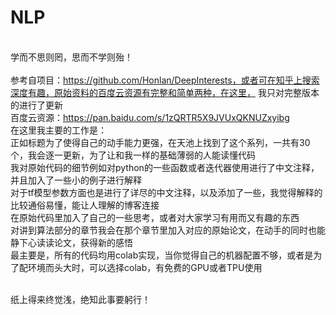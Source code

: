 # NLP
</br>学而不思则罔，思而不学则殆！
</br>
</br>参考自项目：https://github.com/Honlan/DeepInterests，或者可在知乎上搜索深度有趣，原始资料的百度云资源有完整和简单两种，在这里，
我只对完整版本的进行了更新
</br>百度云资源：https://pan.baidu.com/s/1zQRTR5X9JVUxQKNUZxyibg
</br>在这里我主要的工作是：
</br>正如标题为了使得自己的动手能力更强，在天池上找到了这个系列，一共有30个，我会逐一更新，为了让和我一样的基础薄弱的人能读懂代码
</br>我对原始代码的细节例如对python的一些函数或者迭代器使用进行了中文注释，并且加入了一些小的例子进行解释
</br>对于tf模型参数方面也是进行了详尽的中文注释，以及添加了一些，我觉得解释的比较通俗易懂，能让人理解的博客连接
</br>在原始代码里加入了自己的一些思考，或者对大家学习有用而又有趣的东西
</br>对讲到算法部分的章节我会在那个章节里加入对应的原始论文，在动手的同时也能静下心读读论文，获得新的感悟
</br>最主要是，所有的代码均用colab实现，当你觉得自己的机器配置不够，或者是为了配环境而头大时，可以选择colab，有免费的GPU或者TPU使用

</br>纸上得来终觉浅，绝知此事要躬行！
